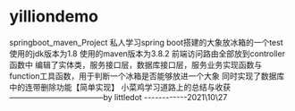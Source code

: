 # yilliondemo
springboot_maven_Project
私人学习spring boot搭建的大象放冰箱的一个test
使用的jdk版本为1.8
使用的maven版本为3.8.2
前端访问路由全部放到controller函数中
编辑了实体类，服务接口层，数据库接口层，服务业务实现函数与function工具函数，用于判断一个冰箱是否能够放进一个大象
同时实现了数据库中的连带删除功能【简单实现】
小菜鸡学习道路上的总结与收获
                  ————————————by littledot
                  ------------2021\10\27
